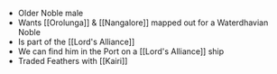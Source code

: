 - Older Noble male
- Wants [[Orolunga]] & [[Nangalore]] mapped out for a Waterdhavian Noble
- Is part of the [[Lord's Alliance]]
- We can find him in the Port on a [[Lord's Alliance]] ship
- Traded Feathers with [[Kairi]]